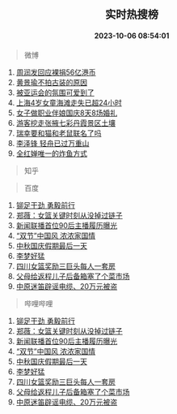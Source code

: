 <div align="center"><h2>实时热搜榜</h2><h4>2023-10-06 08:54:01</h4></div>

> 微博  

1. [周润发回应裸捐56亿港币](https://s.weibo.com/weibo?q=%23%E5%91%A8%E6%B6%A6%E5%8F%91%E5%9B%9E%E5%BA%94%E8%A3%B8%E6%8D%9056%E4%BA%BF%E6%B8%AF%E5%B8%81%23&t=31&band_rank=1&Refer=top)<br />
2. [黄景瑜不拍古装的原因](https://s.weibo.com/weibo?q=%23%E9%BB%84%E6%99%AF%E7%91%9C%E4%B8%8D%E6%8B%8D%E5%8F%A4%E8%A3%85%E7%9A%84%E5%8E%9F%E5%9B%A0%23&t=31&band_rank=2&Refer=top)<br />
3. [被亚运会的氛围可爱到了](https://s.weibo.com/weibo?q=%23%E8%A2%AB%E4%BA%9A%E8%BF%90%E4%BC%9A%E7%9A%84%E6%B0%9B%E5%9B%B4%E5%8F%AF%E7%88%B1%E5%88%B0%E4%BA%86%23&t=31&band_rank=3&Refer=top)<br />
4. [上海4岁女童海滩走失已超24小时](https://s.weibo.com/weibo?q=%23%E4%B8%8A%E6%B5%B74%E5%B2%81%E5%A5%B3%E7%AB%A5%E6%B5%B7%E6%BB%A9%E8%B5%B0%E5%A4%B1%E5%B7%B2%E8%B6%8524%E5%B0%8F%E6%97%B6%23&t=31&band_rank=4&Refer=top)<br />
5. [女子做职业伴娘国庆8天8场婚礼](https://s.weibo.com/weibo?q=%23%E5%A5%B3%E5%AD%90%E5%81%9A%E8%81%8C%E4%B8%9A%E4%BC%B4%E5%A8%98%E5%9B%BD%E5%BA%868%E5%A4%A98%E5%9C%BA%E5%A9%9A%E7%A4%BC%23&t=31&band_rank=5&Refer=top)<br />
6. [游客挖走张掖七彩丹霞景区土壤](https://s.weibo.com/weibo?q=%23%E6%B8%B8%E5%AE%A2%E6%8C%96%E8%B5%B0%E5%BC%A0%E6%8E%96%E4%B8%83%E5%BD%A9%E4%B8%B9%E9%9C%9E%E6%99%AF%E5%8C%BA%E5%9C%9F%E5%A3%A4%23&t=31&band_rank=6&Refer=top)<br />
7. [瑞幸要和猫和老鼠联名了吗](https://s.weibo.com/weibo?q=%23%E7%91%9E%E5%B9%B8%E8%A6%81%E5%92%8C%E7%8C%AB%E5%92%8C%E8%80%81%E9%BC%A0%E8%81%94%E5%90%8D%E4%BA%86%E5%90%97%23&t=31&band_rank=7&Refer=top)<br />
8. [李泽锋 轻舟已过万重山](https://s.weibo.com/weibo?q=%E6%9D%8E%E6%B3%BD%E9%94%8B%20%E8%BD%BB%E8%88%9F%E5%B7%B2%E8%BF%87%E4%B8%87%E9%87%8D%E5%B1%B1&t=31&band_rank=8&Refer=top)<br />
9. [全红婵唯一的炸鱼方式](https://s.weibo.com/weibo?q=%23%E5%85%A8%E7%BA%A2%E5%A9%B5%E5%94%AF%E4%B8%80%E7%9A%84%E7%82%B8%E9%B1%BC%E6%96%B9%E5%BC%8F%23&t=31&band_rank=9&Refer=top)<br />

> 知乎  


> 百度  

1. [铆足干劲 勇毅前行](https://www.baidu.com/s?wd=%E9%93%86%E8%B6%B3%E5%B9%B2%E5%8A%B2+%E5%8B%87%E6%AF%85%E5%89%8D%E8%A1%8C&sa=fyb_news&rsv_dl=fyb_news)<br />
2. [郑薇：女篮关键时刻从没掉过链子](https://www.baidu.com/s?wd=%E9%83%91%E8%96%87%EF%BC%9A%E5%A5%B3%E7%AF%AE%E5%85%B3%E9%94%AE%E6%97%B6%E5%88%BB%E4%BB%8E%E6%B2%A1%E6%8E%89%E8%BF%87%E9%93%BE%E5%AD%90&sa=fyb_news&rsv_dl=fyb_news)<br />
3. [新闻联播首位90后主播履历曝光](https://www.baidu.com/s?wd=%E6%96%B0%E9%97%BB%E8%81%94%E6%92%AD%E9%A6%96%E4%BD%8D%E2%80%9C90%E5%90%8E%E2%80%9D%E4%B8%BB%E6%92%AD%E5%B1%A5%E5%8E%86%E6%9B%9D%E5%85%89&sa=fyb_news&rsv_dl=fyb_news)<br />
4. [“双节”中国风 浓浓家国情](https://www.baidu.com/s?wd=%E2%80%9C%E5%8F%8C%E8%8A%82%E2%80%9D%E4%B8%AD%E5%9B%BD%E9%A3%8E+%E6%B5%93%E6%B5%93%E5%AE%B6%E5%9B%BD%E6%83%85&sa=fyb_news&rsv_dl=fyb_news)<br />
5. [中秋国庆假期最后一天](https://www.baidu.com/s?wd=%E4%B8%AD%E7%A7%8B%E5%9B%BD%E5%BA%86%E5%81%87%E6%9C%9F%E6%9C%80%E5%90%8E%E4%B8%80%E5%A4%A9&sa=fyb_news&rsv_dl=fyb_news)<br />
6. [李梦好猛](https://www.baidu.com/s?wd=%E6%9D%8E%E6%A2%A6%E5%A5%BD%E7%8C%9B&sa=fyb_news&rsv_dl=fyb_news)<br />
7. [四川女篮奖励三巨头每人一套房](https://www.baidu.com/s?wd=%E5%9B%9B%E5%B7%9D%E5%A5%B3%E7%AF%AE%E5%A5%96%E5%8A%B1%E4%B8%89%E5%B7%A8%E5%A4%B4%E6%AF%8F%E4%BA%BA%E4%B8%80%E5%A5%97%E6%88%BF&sa=fyb_news&rsv_dl=fyb_news)<br />
8. [父母给返程儿子后备箱塞了个菜市场](https://www.baidu.com/s?wd=%E7%88%B6%E6%AF%8D%E7%BB%99%E8%BF%94%E7%A8%8B%E5%84%BF%E5%AD%90%E5%90%8E%E5%A4%87%E7%AE%B1%E5%A1%9E%E4%BA%86%E4%B8%AA%E8%8F%9C%E5%B8%82%E5%9C%BA&sa=fyb_news&rsv_dl=fyb_news)<br />
9. [中原迷笛辟谣电缆、20万元被盗](https://www.baidu.com/s?wd=%E4%B8%AD%E5%8E%9F%E8%BF%B7%E7%AC%9B%E8%BE%9F%E8%B0%A3%E7%94%B5%E7%BC%86%E3%80%8120%E4%B8%87%E5%85%83%E8%A2%AB%E7%9B%97&sa=fyb_news&rsv_dl=fyb_news)<br />

> 哔哩哔哩  

1. [铆足干劲 勇毅前行](https://www.baidu.com/s?wd=%E9%93%86%E8%B6%B3%E5%B9%B2%E5%8A%B2+%E5%8B%87%E6%AF%85%E5%89%8D%E8%A1%8C&sa=fyb_news&rsv_dl=fyb_news)<br />
2. [郑薇：女篮关键时刻从没掉过链子](https://www.baidu.com/s?wd=%E9%83%91%E8%96%87%EF%BC%9A%E5%A5%B3%E7%AF%AE%E5%85%B3%E9%94%AE%E6%97%B6%E5%88%BB%E4%BB%8E%E6%B2%A1%E6%8E%89%E8%BF%87%E9%93%BE%E5%AD%90&sa=fyb_news&rsv_dl=fyb_news)<br />
3. [新闻联播首位90后主播履历曝光](https://www.baidu.com/s?wd=%E6%96%B0%E9%97%BB%E8%81%94%E6%92%AD%E9%A6%96%E4%BD%8D%E2%80%9C90%E5%90%8E%E2%80%9D%E4%B8%BB%E6%92%AD%E5%B1%A5%E5%8E%86%E6%9B%9D%E5%85%89&sa=fyb_news&rsv_dl=fyb_news)<br />
4. [“双节”中国风 浓浓家国情](https://www.baidu.com/s?wd=%E2%80%9C%E5%8F%8C%E8%8A%82%E2%80%9D%E4%B8%AD%E5%9B%BD%E9%A3%8E+%E6%B5%93%E6%B5%93%E5%AE%B6%E5%9B%BD%E6%83%85&sa=fyb_news&rsv_dl=fyb_news)<br />
5. [中秋国庆假期最后一天](https://www.baidu.com/s?wd=%E4%B8%AD%E7%A7%8B%E5%9B%BD%E5%BA%86%E5%81%87%E6%9C%9F%E6%9C%80%E5%90%8E%E4%B8%80%E5%A4%A9&sa=fyb_news&rsv_dl=fyb_news)<br />
6. [李梦好猛](https://www.baidu.com/s?wd=%E6%9D%8E%E6%A2%A6%E5%A5%BD%E7%8C%9B&sa=fyb_news&rsv_dl=fyb_news)<br />
7. [四川女篮奖励三巨头每人一套房](https://www.baidu.com/s?wd=%E5%9B%9B%E5%B7%9D%E5%A5%B3%E7%AF%AE%E5%A5%96%E5%8A%B1%E4%B8%89%E5%B7%A8%E5%A4%B4%E6%AF%8F%E4%BA%BA%E4%B8%80%E5%A5%97%E6%88%BF&sa=fyb_news&rsv_dl=fyb_news)<br />
8. [父母给返程儿子后备箱塞了个菜市场](https://www.baidu.com/s?wd=%E7%88%B6%E6%AF%8D%E7%BB%99%E8%BF%94%E7%A8%8B%E5%84%BF%E5%AD%90%E5%90%8E%E5%A4%87%E7%AE%B1%E5%A1%9E%E4%BA%86%E4%B8%AA%E8%8F%9C%E5%B8%82%E5%9C%BA&sa=fyb_news&rsv_dl=fyb_news)<br />
9. [中原迷笛辟谣电缆、20万元被盗](https://www.baidu.com/s?wd=%E4%B8%AD%E5%8E%9F%E8%BF%B7%E7%AC%9B%E8%BE%9F%E8%B0%A3%E7%94%B5%E7%BC%86%E3%80%8120%E4%B8%87%E5%85%83%E8%A2%AB%E7%9B%97&sa=fyb_news&rsv_dl=fyb_news)<br />
